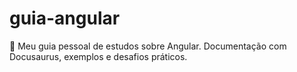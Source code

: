 # guia-angular
📝 Meu guia pessoal de estudos sobre Angular. Documentação com Docusaurus, exemplos e desafios práticos.
